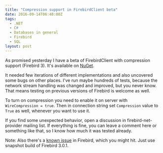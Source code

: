 ```yaml
---
title: "Compression support in FirebirdClient beta"
date: 2016-09-14T06:48:00Z
tags:
  - .NET
  - C#
  - Databases in general
  - Firebird
  - SQL
layout: post
---
```

As promised yesterday I have a beta of FirebirdClient with compression support (Firebird 3). It's available on [NuGet][1].

<!-- excerpt -->

It needed few iterations of different implementations and also uncovered some bugs on other places. I've run maybe hundreds of tests, because the network stream handling was changed and improved, but you never know. That means testing on previous versions of Firebird is welcome as well.

To turn on compression you need to enable it on server with `WireCompression = true`. Then in connection string set `Compression` value to `True` as well, whenever you want to use it.

If you find some unexpected behavior, open a discussion in firebird-net-provider mailing list. If everything is fine, you can leave a comment here or something like that, so I know how much it was tested already. 

Note: Also there's a [known issue][2] in Firebird, which you might hit. Just use snapshot build of Firebird 3.0.1.

[1]: https://www.nuget.org/packages/FirebirdSql.Data.FirebirdClient/5.5.0-beta1
[2]: http://tracker.firebirdsql.org/browse/CORE-5347